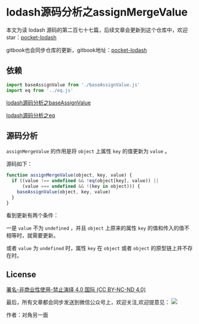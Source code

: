 # lodash源码分析之assignMergeValue

本文为读 lodash 源码的第二百七十七篇，后续文章会更新到这个仓库中，欢迎 star：[pocket-lodash](https://github.com/yeyuqiudeng/pocket-lodash)

gitbook也会同步仓库的更新，gitbook地址：[pocket-lodash](https://www.gitbook.com/book/yeyuqiudeng/pocket-lodash/details)

## 依赖

```javascript
import baseAssignValue from './baseAssignValue.js'
import eq from '../eq.js'
```

[lodash源码分析之baseAssignValue](./baseAssignValue.md)

[lodash源码分析之eq](../eq.md)

## 源码分析

`assignMergeValue` 的作用是将 `object` 上属性 `key` 的值更新为 `value` 。

源码如下：

```javascript
function assignMergeValue(object, key, value) {
  if ((value !== undefined && !eq(object[key], value)) ||
      (value === undefined && !(key in object))) {
    baseAssignValue(object, key, value)
  }
}
```

看到更新有两个条件：

一是 `value` 不为 `undefined` ，并且 `object` 上原来的属性 `key` 的值和传入的值不相等时，就需要更新。

或者 `value` 为 `undefined` 时，属性 `key` 在 `object` 或者 `object` 的原型链上并不存在时。

## License 

[署名-非商业性使用-禁止演绎 4.0 国际 (CC BY-NC-ND 4.0)](http://creativecommons.org/licenses/by-nc-nd/4.0/)

最后，所有文章都会同步发送到微信公众号上，欢迎关注,欢迎提意见：  ![](https://raw.githubusercontent.com/yeyuqiudeng/resource/master/images/qrcode_front-end-article.jpg) 

作者：对角另一面 